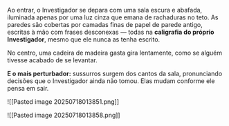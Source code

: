 Ao entrar, o Investigador se depara com uma sala escura e abafada, iluminada apenas por uma luz cinza que emana de rachaduras no teto. As paredes são cobertas por camadas finas de papel de parede antigo, escritas à mão com frases desconexas — todas na **caligrafia do próprio Investigador**, mesmo que ele nunca as tenha escrito.

No centro, uma cadeira de madeira gasta gira lentamente, como se alguém tivesse acabado de se levantar.

**E o mais perturbador:** sussurros surgem dos cantos da sala, pronunciando decisões que o Investigador ainda não tomou. Elas mudam conforme ele pensa em sair.

![[Pasted image 20250718013851.png]]

![[Pasted image 20250718013858.png]]